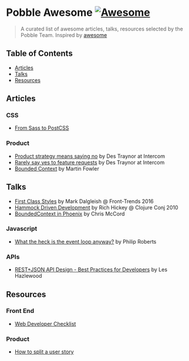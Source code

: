 # Pobble Awesome [![Awesome](https://cdn.rawgit.com/sindresorhus/awesome/d7305f38d29fed78fa85652e3a63e154dd8e8829/media/badge.svg)](https://github.com/sindresorhus/awesome)

> A curated list of awesome articles, talks, resources selected by the Pobble Team.
Inspired by [awesome](https://github.com/sindresorhus/awesome)

## Table of Contents
* [Articles](#articles)
* [Talks](#talks)
* [Resources](#resources)

## Articles
### CSS
* [From Sass to PostCSS](https://tylergaw.com/articles/sass-to-postcss)
### Product
* [Product strategy means saying no](https://blog.intercom.com/product-strategy-means-saying-no/) by Des Traynor at Intercom
* [Rarely say yes to feature requests]( https://blog.intercom.com/rarely-say-yes-to-feature-requests/?utm_medium=email&utm_source=email&utm_campaign=say-no-email) by Des Traynor at Intercom
* [Bounded Context](https://martinfowler.com/bliki/BoundedContext.html) by Martin Fowler


## Talks
* [First Class Styles](https://www.youtube.com/watch?v=KmtgJ1d4zuY) by Mark Dalgleish @ Front-Trends 2016
* [Hammock Driven Development](https://www.youtube.com/watch?v=f84n5oFoZBc) by Rich Hickey @ Clojure Conj 2010
* [BoundedContext in Phoenix](https://www.youtube.com/watch?v=tMO28ar0lW8&t=941s) by Chris McCord
### Javascript
* [What the heck is the event loop anyway?](https://www.youtube.com/watch?v=8aGhZQkoFbQ) by Philip Roberts
### APIs
* [REST+JSON API Design - Best Practices for Developers](https://www.youtube.com/watch?v=hdSrT4yjS1g) by Les Hazlewood


## Resources
### Front End
* [Web Developer Checklist](http://webdevchecklist.com/)
### Product
* [How to split a user story](http://agileforall.com/wp-content/uploads/2012/01/Story-Splitting-Flowchart.pdf)
